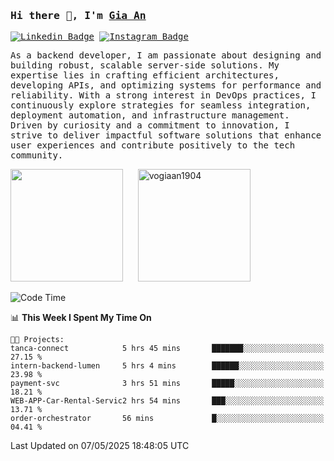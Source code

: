 ### <samp>Hi there 👋, I'm <a href="https://www.linkedin.com/in/vogiaan1904/" target="_blank">Gia An</a></samp>

<samp> [![Linkedin Badge](https://img.shields.io/badge/-LinkedIn-0e76a8?style=flat-square&logo=Linkedin&logoColor=white)](https://linkedin.com/in/vogiaan1904)
[![Instagram Badge](https://img.shields.io/badge/-Instagram-e4405f?style=flat-square&logo=Instagram&logoColor=white)](https://instagram.com/_.ja.ann_/) </samp> 

<samp>As a backend developer, I am passionate about designing and building robust, scalable server-side solutions. My expertise lies in crafting efficient architectures, developing APIs, and optimizing systems for performance and reliability. With a strong interest in DevOps practices, I continuously explore strategies for seamless integration, deployment automation, and infrastructure management. Driven by curiosity and a commitment to innovation, I strive to deliver impactful software solutions that enhance user experiences and contribute positively to the tech community.</samp>



<div>
  <img height="180em" src="https://github-readme-stats.vercel.app/api/top-langs/?username=vogiaan1904&show_icons=true&hide_border=true&layout=compact&langs_count=10&theme=transparent&include_orgs=true"/>
  &nbsp;&nbsp;&nbsp;&nbsp;
  <img height="180em" src="https://github-readme-stats.vercel.app/api?username=vogiaan1904&show_icons=true&hide_border=true&&count_private=true&include_all_commits=true&theme=transparent&locale=en" alt="vogiaan1904" />
</div>






<!--START_SECTION:waka-->
![Code Time](http://img.shields.io/badge/Code%20Time-823%20hrs%2039%20mins-blue)

📊 **This Week I Spent My Time On** 

```text
🐱‍💻 Projects: 
tanca-connect            5 hrs 45 mins       ███████░░░░░░░░░░░░░░░░░░   27.15 % 
intern-backend-lumen     5 hrs 4 mins        ██████░░░░░░░░░░░░░░░░░░░   23.98 % 
payment-svc              3 hrs 51 mins       █████░░░░░░░░░░░░░░░░░░░░   18.21 % 
WEB-APP-Car-Rental-Servic2 hrs 54 mins       ███░░░░░░░░░░░░░░░░░░░░░░   13.71 % 
order-orchestrator       56 mins             █░░░░░░░░░░░░░░░░░░░░░░░░   04.41 % 
```


 Last Updated on 07/05/2025 18:48:05 UTC
<!--END_SECTION:waka-->

